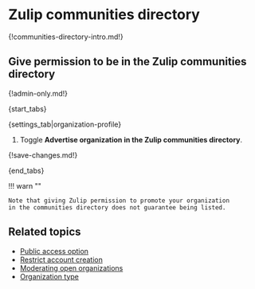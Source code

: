 # Zulip communities directory

{!communities-directory-intro.md!}

## Give permission to be in the Zulip communities directory

{!admin-only.md!}

{start_tabs}

{settings_tab|organization-profile}

1. Toggle **Advertise organization in the Zulip communities
directory**.

{!save-changes.md!}

{end_tabs}

!!! warn ""

    Note that giving Zulip permission to promote your organization
    in the communities directory does not guarantee being listed.

## Related topics

* [Public access option](/help/public-access-option)
* [Restrict account creation](/help/restrict-account-creation)
* [Moderating open organizations](/help/moderating-open-organizations)
* [Organization type](/help/organization-type)

